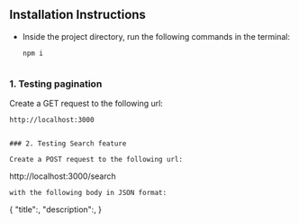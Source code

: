 ## Installation Instructions

- Inside the project directory, run the following commands in the terminal:
  ```
  npm i


### 1. Testing pagination

Create a GET request to the following url:
```
http://localhost:3000


### 2. Testing Search feature

Create a POST request to the following url:
```
http://localhost:3000/search
```
with the following body in JSON format:
```
{
    "title":<string-to-search>,
    "description":<string-to-search>,
}
```